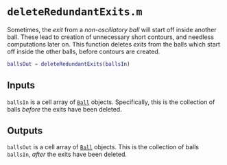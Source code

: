 # `deleteRedundantExits.m`

Sometimes, the *exit* from a *non-oscillatory ball* will start off inside another ball. These lead to creation of unnecessary short contours, and needless computations later on. This function deletes *exits* from the balls which start off inside the other balls, before contours are created.

```matlab
ballsOut = deleteRedundantExits(ballsIn)
```

## Inputs

`ballsIn` is a cell array of [`Ball`](Ball.md) objects. Specifically, this is the collection of balls *before* the exits have been deleted.

## Outputs

`ballsOut` is a cell array of [`Ball`](Ball.md) objects. This is the collection of balls `ballsIn`, *after* the exits have been deleted.